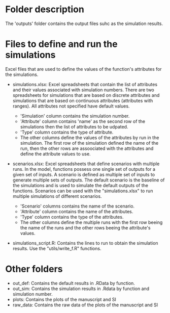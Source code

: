 # Folder description
The 'outputs' folder contains the output files suhc as the simulation results.

# Files to define and run the simulations
Excel files that are used to define the values of the function's attributes for the simulations.
* simulations.xlsx: Excel spreadsheets that contain the list of attributes and their values associated with simulation numbers. There are two spreadsheets for simulations that are based on discrete attributes and simulations that are based on continuous attributes (attributes with ranges). All attributes not specified have default values.
	* 'Simulation' column contains the simulation number.
	* 'Attribute' column contains 'name' as the second row of the simulations then the list of attributes to be udpated.
	* 'Type' column contains the type of attribute.
	* The other columns define the values of the attributes by run in the simulation. The first row of the simulation defined the name of the run, then the other rows are assoociated with the attributes and define the attribute values to use.
	
* scenarios.xlsx: Excel spreadsheets that define scenarios with multiple runs. In the model, functions possess one single set of outputs for a given set of inputs. A scenario is defined as multiple set of inputs to generate multiple sets of outputs. The default scenario is the baseline of the simulations and is used to simulate the default outputs of the functions. Scenarios can be used with the "simulations.xlsx" to run multiple simulations of different scenarios.
	* 'Scenario' columns contains the name of the scenario.
	* 'Attribute' column contains the name of the attributes.
	* 'Type' column contains the type of the attributes.
	* The other columns define the multiple runs with the first row beeing the name of the runs and the other rows beeing the attribute's values.

* simulations_script.R: Contains the lines to run to obtain the simulation results. Use the "utils/write_f.R" functions.

# Other folders
* out_def: Contains the default results in .RData by function.
* out_sim: Contains the simulation results in .Rdata by function and simulation number.
* plots: Contains the plots of the manuscript and SI
* raw_data: Contains the raw data of the plots of the manuscript and SI
